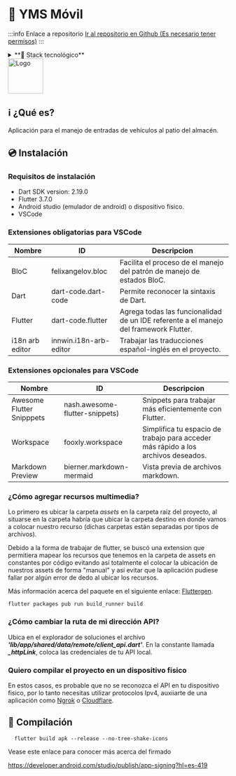 # 🚛 YMS Móvil

:::info Enlace a repositorio
[Ir al repositorio en Github (Es necesario tener permisos)](https://github.com/aduasis-logistica/mobile-yms)
:::

<details>
  <summary>**🧪 Stack tecnológico**</summary>
  
  Lenguajes de programación:
  - Dart

  Framework:
  - Flutter

  IDEs/Editores recomendados:
  - Visualstudio code
  - Androidstudio

  ¿Qué necesito saber?
  - Flutter
  - BloC pattern

</details>

<img src="https://i.imgur.com/u6qlTVM.png" alt="Logo" width="80" height="80"/>
 
## ℹ️ ¿Qué es?

Aplicación para el manejo de entradas de vehículos al patio del almacén.

## 💿 Instalación

### Requisitos de instalación

- Dart SDK version: 2.19.0
- Flutter 3.7.0
- Android studio (emulador de android) o dispositivo físico.
- VSCode

### Extensiones obligatorias para VSCode

| Nombre          | ID                     | Descripcion                                                                           |
| --------------- | ---------------------- | ------------------------------------------------------------------------------------- |
| BloC            | felixangelov.bloc      | Facilita el proceso de el manejo del patrón de manejo de estados BloC.                |
| Dart            | dart-code.dart-code    | Permite reconocer la sintaxis de Dart.                                                |
| Flutter         | dart-code.flutter      | Agrega todas las funcionalidad de un IDE referente a el manejo del framework Flutter. |
| i18n arb editor | innwin.i18n-arb-editor | Trabajar las traducciones español-inglés en el proyecto.                              |

### Extensiones opcionales para VSCode

| Nombre                    | ID                             | Descripcion                                                                       |
| ------------------------- | ------------------------------ | --------------------------------------------------------------------------------- |
| Awesome Flutter Snipppets | nash.awesome-flutter-snippets) | Snippets para trabajar más eficientemente con Flutter.                            |
| Workspace                 | fooxly.workspace               | Simplifica tu espacio de trabajo para acceder más rápido a los archivos deseados. |
| Markdown Preview          | bierner.markdown-mermaid       | Vista previa de archivos markdown.                                                |

### ¿Cómo agregar recursos multimedia?

Lo primero es ubicar la carpeta _assets_ en la carpeta raíz del proyecto, al situarse en la carpeta habría que ubicar la carpeta destino en donde vamos a colocar nuestro recurso (dichas carpetas están separadas por tipos de archivos).

Debido a la forma de trabajar de flutter, se buscó una extension que permitiera mapear los recursos que tenemos en la carpeta de assets en constantes por código evitando así totalmente el colocar la ubicación de nuestros assets de forma "manual" y así evitar que la aplicación pudiese fallar por algún error de dedo al ubicar los recursos.

Más información acerca del paquete en el siguiente enlace: [Fluttergen](https://pub.dev/packages?q=flutter_gen_runner).

```Shell
flutter packages pub run build_runner build
```

### ¿Cómo cambiar la ruta de mi dirección API?

Ubica en el explorador de soluciones el archivo **_'lib/app/shared/data/remote/client_api.dart'_**. En la constante llamada **_\_httpLink_**, coloca las credenciales de tu API local.

### Quiero compilar el proyecto en un dispositivo fisico

En estos casos, es probable que no se reconozca el API en tu dispositivo fisico, por lo tanto necesitas utilizar protocolos Ipv4, auxiiarte de una aplicación como [Ngrok](https://ngrok.com/download) o [Cloudflare](https://developers.cloudflare.com/cloudflare-one/connections/connect-networks/get-started/create-local-tunnel/).

## 🔨 Compilación

```Shell
  flutter build apk --release --no-tree-shake-icons
```


Vease este enlace para conocer más acerca del firmado

https://developer.android.com/studio/publish/app-signing?hl=es-419